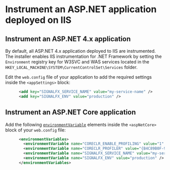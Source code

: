 # Instrument an ASP.NET application deployed on IIS

## Instrument an ASP.NET 4.x application

By default, all ASP.NET 4.x application deployed to IIS are instrumented.
The installer enables IIS instrumentation for .NET Framework
by setting the `Environment` registry key for W3SVC and WAS services
located in the `HKEY_LOCAL_MACHINE\SYSTEM\CurrentControlSet\Services` folder.

Edit the `web.config` file of your application to add the required settings inside the `<appSettings>` block:

```xml
      <add key="SIGNALFX_SERVICE_NAME" value="my-service-name" />
      <add key="SIGNALFX_ENV" value="production" />
```

## Instrument an ASP.NET Core application

Add the following [`environmentVariable`](https://docs.microsoft.com/en-us/aspnet/core/host-and-deploy/iis/web-config#set-environment-variables)
elements inside the `<aspNetCore>` block of your `web.config` file:

```xml
      <environmentVariables>
        <environmentVariable name="CORECLR_ENABLE_PROFILING" value="1" />
        <environmentVariable name="CORECLR_PROFILER" value="{B4C89B0F-9908-4F73-9F59-0D77C5A06874}" />
        <environmentVariable name="SIGNALFX_SERVICE_NAME" value="my-service-name" />
        <environmentVariable name="SIGNALFX_ENV" value="production" />
      </environmentVariables>
```
